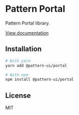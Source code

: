 # Pattern Portal

Pattern Portal library.

[View documentation](https://pattern.icu/)

## Installation

```sh
# With yarn
yarn add @pattern-ui/portal

# With npm
npm install @pattern-ui/portal
```

## License

MIT
